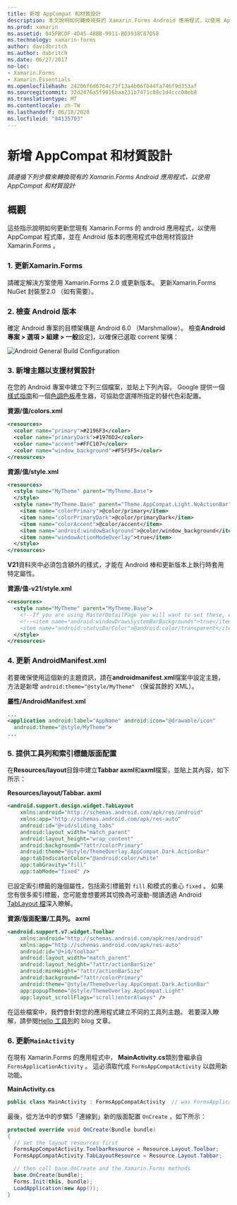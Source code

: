 ```yaml
---
title: 新增 AppCompat 和材質設計
description: 本文說明如何轉換現有的 Xamarin.Forms Android 應用程式，以使用 AppCompat 和材質設計。
ms.prod: xamarin
ms.assetid: 045FBCDF-4D45-48BB-9911-BD3938C87D58
ms.technology: xamarin-forms
author: davidbritch
ms.author: dabritch
ms.date: 06/27/2017
no-loc:
- Xamarin.Forms
- Xamarin.Essentials
ms.openlocfilehash: 24206f6d6764c73f13a4b06fb44fa746f9d353af
ms.sourcegitcommit: 32d2476a5f9016baa231b7471c88c1d4ccc08eb8
ms.translationtype: MT
ms.contentlocale: zh-TW
ms.lasthandoff: 06/18/2020
ms.locfileid: "84135703"
---
```

# <a name="adding-appcompat-and-material-design"></a>新增 AppCompat 和材質設計

_請遵循下列步驟來轉換現有的 Xamarin.Forms Android 應用程式，以使用 AppCompat 和材質設計_

<!-- source https://gist.github.com/jassmith/a3b2a543f99126782936
https://blog.xamarin.com/material-design-for-your-xamarin-forms-android-apps/ -->

## <a name="overview"></a>概觀

這些指示說明如何更新您現有 Xamarin.Forms 的 android 應用程式，以使用 AppCompat 程式庫，並在 Android 版本的應用程式中啟用材質設計 Xamarin.Forms 。

### <a name="1-update-xamarinforms"></a>1. 更新Xamarin.Forms

請確定解決方案使用 Xamarin.Forms 2.0 或更新版本。 更新Xamarin.Forms
  NuGet 封裝至2.0 （如有需要）。

### <a name="2-check-android-version"></a>2. 檢查 Android 版本

確定 Android 專案的目標架構是 Android 6.0 （Marshmallow）。 檢查**Android 專案 > 選項 > 組建 > 一般**設定]，以確保已選取 corrent 架構：

 ![](appcompat-images/target-android-6-sml.png "Android General Build Configuration")

### <a name="3-add-new-themes-to-support-material-design"></a>3. 新增主題以支援材質設計

在您的 Android 專案中建立下列三個檔案，並貼上下列內容。 Google 提供一個[樣式指南](https://www.google.com/design/spec/style/color.html#color-color-palette)和一個[色調色板](https://www.materialpalette.com/)產生器，可協助您選擇所指定的替代色彩配置。

**資源/值/colors.xml**

```xml
<resources>
  <color name="primary">#2196F3</color>
  <color name="primaryDark">#1976D2</color>
  <color name="accent">#FFC107</color>
  <color name="window_background">#F5F5F5</color>
</resources>
```

**資源/值/style.xml**

```xml
<resources>
  <style name="MyTheme" parent="MyTheme.Base">
  </style>
  <style name="MyTheme.Base" parent="Theme.AppCompat.Light.NoActionBar">
    <item name="colorPrimary">@color/primary</item>
    <item name="colorPrimaryDark">@color/primaryDark</item>
    <item name="colorAccent">@color/accent</item>
    <item name="android:windowBackground">@color/window_background</item>
    <item name="windowActionModeOverlay">true</item>
  </style>
</resources>
```

**V21**資料夾中必須包含額外的樣式，才能在 Android 棒和更新版本上執行時套用特定屬性。

**資源/值-v21/style.xml**

```xml
<resources>
  <style name="MyTheme" parent="MyTheme.Base">
    <!--If you are using MasterDetailPage you will want to set these, else you can leave them out-->
    <!--<item name="android:windowDrawsSystemBarBackgrounds">true</item>
    <item name="android:statusBarColor">@android:color/transparent</item>-->
  </style>
</resources>
```

### <a name="4-update-androidmanifestxml"></a>4. 更新 AndroidManifest.xml

若要確保使用這個新的主題資訊，請在**androidmanifest.xml**檔案中設定主題，方法是新增 `android:theme="@style/MyTheme"` （保留其餘的 XML）。

**屬性/AndroidManifest.xml**

```xml
...
<application android:label="AppName" android:icon="@drawable/icon"
  android:theme="@style/MyTheme">
...
```

### <a name="5-provide-toolbar-and-tab-layouts"></a>5. 提供工具列和索引標籤版面配置

在**Resources/layout**目錄中建立**Tabbar axml**和**axml**檔案，並貼上其內容，如下所示：

**Resources/layout/Tabbar. axml**

```xml
<android.support.design.widget.TabLayout
    xmlns:android="http://schemas.android.com/apk/res/android"
    xmlns:app="http://schemas.android.com/apk/res-auto"
    android:id="@+id/sliding_tabs"
    android:layout_width="match_parent"
    android:layout_height="wrap_content"
    android:background="?attr/colorPrimary"
    android:theme="@style/ThemeOverlay.AppCompat.Dark.ActionBar"
    app:tabIndicatorColor="@android:color/white"
    app:tabGravity="fill"
    app:tabMode="fixed" />
```

已設定索引標籤的幾個屬性，包括索引標籤對 `fill` 和模式的重心 `fixed` 。
如果您有很多索引標籤，您可能會想要將其切換為可滾動-閱讀透過 Android [TabLayout 檔](https://developer.android.com/reference/android/support/design/widget/TabLayout.html)深入瞭解。

**資源/版面配置/工具列。 axml**

```xml
<android.support.v7.widget.Toolbar
    xmlns:android="http://schemas.android.com/apk/res/android"
    xmlns:app="http://schemas.android.com/apk/res-auto"
    android:id="@+id/toolbar"
    android:layout_width="match_parent"
    android:layout_height="?attr/actionBarSize"
    android:minHeight="?attr/actionBarSize"
    android:background="?attr/colorPrimary"
    android:theme="@style/ThemeOverlay.AppCompat.Dark.ActionBar"
    app:popupTheme="@style/ThemeOverlay.AppCompat.Light"
    app:layout_scrollFlags="scroll|enterAlways" />
```

在這些檔案中，我們會針對您的應用程式建立不同的工具列主題。
若要深入瞭解，請參閱[Hello 工具列](https://blog.xamarin.com/android-tips-hello-toolbar-goodbye-action-bar/)的 blog 文章。

### <a name="6-update-the-mainactivity"></a>6. 更新`MainActivity`

在現有 Xamarin.Forms 的應用程式中， **MainActivity.cs**類別會繼承自 `FormsApplicationActivity` 。 這必須取代成 `FormsAppCompatActivity` 以啟用新功能。

**MainActivity.cs**

```csharp
public class MainActivity : FormsAppCompatActivity  // was FormsApplicationActivity
```

最後，從方法中的步驟5「連線到」新的版面配置 `OnCreate` ，如下所示：

```csharp
protected override void OnCreate(Bundle bundle)
{
  // set the layout resources first
  FormsAppCompatActivity.ToolbarResource = Resource.Layout.Toolbar;
  FormsAppCompatActivity.TabLayoutResource = Resource.Layout.Tabbar;

  // then call base.OnCreate and the Xamarin.Forms methods
  base.OnCreate(bundle);
  Forms.Init(this, bundle);
  LoadApplication(new App());
}
```
